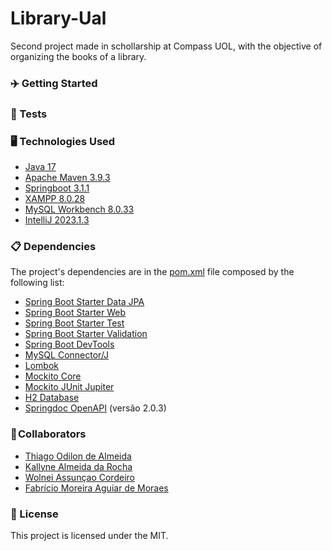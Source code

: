 # Library-Ual
Second project made in schollarship at Compass UOL, with the objective of organizing the books of a library.

### ✈️ Getting Started




### 🧪 Tests




### 🖥️ Technologies Used

- [Java 17](https://www.oracle.com/br/java/)
- [Apache Maven 3.9.3](https://maven.apache.org/what-is-maven.html)
- [Springboot 3.1.1](https://spring.io/)
- [XAMPP 8.0.28](https://www.apachefriends.org/pt_br/download.html)
- [MySQL Workbench 8.0.33](https://www.mysql.com/products/workbench/)
- [IntelliJ 2023.1.3](https://www.jetbrains.com/pt-br/idea/)

### 📋 Dependencies

The project's dependencies are in the [pom.xml](https://github.com/teagoodilon/library-ual/blob/main/pom.xml) file composed by the following list:

- [Spring Boot Starter Data JPA](https://mvnrepository.com/artifact/org.springframework.boot/spring-boot-starter-data-jpa)
- [Spring Boot Starter Web](https://mvnrepository.com/artifact/org.springframework.boot/spring-boot-starter-web)
- [Spring Boot Starter Test](https://mvnrepository.com/artifact/org.springframework.boot/spring-boot-starter-test)
- [Spring Boot Starter Validation](https://mvnrepository.com/artifact/org.springframework.boot/spring-boot-starter-validation)
- [Spring Boot DevTools](https://mvnrepository.com/artifact/org.springframework.boot/spring-boot-devtools)
- [MySQL Connector/J](https://mvnrepository.com/artifact/mysql/mysql-connector-java)
- [Lombok](https://mvnrepository.com/artifact/org.projectlombok/lombok)
- [Mockito Core](https://mvnrepository.com/artifact/org.mockito/mockito-core)
- [Mockito JUnit Jupiter](https://mvnrepository.com/artifact/org.mockito/mockito-junit-jupiter)
- [H2 Database](https://mvnrepository.com/artifact/com.h2database/h2)
- [Springdoc OpenAPI](https://mvnrepository.com/artifact/org.springdoc/springdoc-openapi-starter-webmvc-ui) (versão 2.0.3)

### 💼 Collaborators

- [Thiago Odilon de Almeida](https://github.com/teagoodilon)
- [Kallyne Almeida da Rocha](https://github.com/KallyneRocha)
- [Wolnei Assunçao Cordeiro](https://github.com/WolneiACordeiro)
- [Fabrício Moreira Aguiar de Moraes](https://github.com/Moraes-Fabricio)



### 📄 License

This project is licensed under the MIT.


